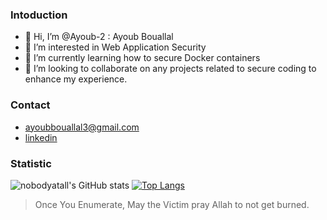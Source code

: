 ### Intoduction
- 👋 Hi, I’m @Ayoub-2 : Ayoub Bouallal
- 👀 I’m interested in Web Application Security
- 🌱 I’m currently learning how to secure Docker containers 
- 💞️ I’m looking to collaborate on any projects related to secure coding to enhance my experience.
### Contact
- ayoubbouallal3@gmail.com
- [linkedin](https://www.linkedin.com/in/bouallal-ayoub/)

### Statistic
![nobodyatall's GitHub stats](https://github-readme-stats.vercel.app/api?username=Ayoub-2&show_icons=true&theme=dark)
[![Top Langs](https://github-readme-stats.vercel.app/api/top-langs/?username=Ayoub-2&hide=html&theme=dark&layout=compact)](https://github.com/anuraghazra/github-readme-stats)


> Once You Enumerate, May the Victim pray Allah to not get burned.
